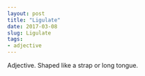```yaml
---
layout: post
title: "Ligulate"
date: 2017-03-08
slug: Ligulate
tags:
- adjective
---
```


Adjective. Shaped like a strap or long tongue.
